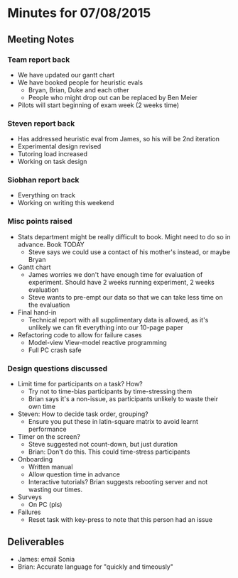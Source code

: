 # Minutes for 07/08/2015

## Meeting Notes

### Team report back
- We have updated our gantt chart
- We have booked people for heuristic evals
  - Bryan, Brian, Duke and each other
  - People who might drop out can be replaced by Ben Meier
- Pilots will start beginning of exam week (2 weeks time)

### Steven report back
- Has addressed heuristic eval from James, so his will be 2nd iteration
- Experimental design revised
- Tutoring load increased
- Working on task design

### Siobhan report back
- Everything on track
- Working on writing this weekend

### Misc points raised
- Stats department might be really difficult to book. Might need to do so in advance. Book TODAY
  - Steve says we could use a contact of his mother's instead, or maybe Bryan
- Gantt chart
  - James worries we don't have enough time for evaluation of experiment. Should have 2 weeks running experiment, 2 weeks evaluation
  - Steve wants to pre-empt our data so that we can take less time on the evaluation
- Final hand-in
  - Technical report with all supplimentary data is allowed, as it's unlikely we can fit everything into our 10-page paper
- Refactoring code to allow for failure cases
  - Model-view View-model reactive programming
  - Full PC crash safe

### Design questions discussed
- Limit time for participants on a task? How?
  - Try not to time-bias participants by time-stressing them
  - Brian says it's a non-issue, as participants unlikely to waste their own time
- Steven: How to decide task order, grouping?
  - Ensure you put these in latin-square matrix to avoid learnt performance
- Timer on the screen?
  - Steve suggested not count-down, but just duration
  - Brian: Don't do this. This could time-stress participants
- Onboarding
  - Written manual
  - Allow question time in advance
  - Interactive tutorials? Brian suggests rebooting server and not wasting our times.
- Surveys
  - On PC (pls)
- Failures
  - Reset task with key-press to note that this person had an issue

## Deliverables
- James: email Sonia
- Brian: Accurate language for "quickly and timeously"
